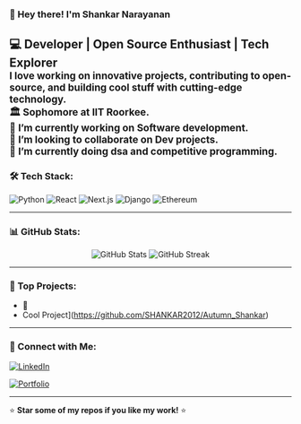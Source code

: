 ### 👋 Hey there! I'm Shankar Narayanan

💻 **Developer | Open Source Enthusiast | Tech Explorer**  
<sub>
I love working on innovative projects, contributing to open-source, and building cool stuff with cutting-edge technology.<br>
🏛️ Sophomore at IIT Roorkee.<br>
🔭 I’m currently working on Software development.<br>
👯 I’m looking to collaborate on Dev projects.<br>
🌱 I’m currently doing dsa and  competitive programming.<br>
</sub>
---

### 🛠 Tech Stack:
![Python](https://img.shields.io/badge/Python-3776AB?style=for-the-badge&logo=python&logoColor=white)
![React](https://img.shields.io/badge/React-61DAFB?style=for-the-badge&logo=react&logoColor=white)
![Next.js](https://img.shields.io/badge/Next.js-000000?style=for-the-badge&logo=next.js&logoColor=white)
![Django](https://img.shields.io/badge/Django-092E20?style=for-the-badge&logo=django&logoColor=white)
![Ethereum](https://img.shields.io/badge/Ethereum-3C3C3D?style=for-the-badge&logo=ethereum&logoColor=white)

---

### 📊 GitHub Stats:
<div align="center">
  <img src="https://github-readme-stats.vercel.app/api?username=DankCoder20&show_icons=true&theme=radical" alt="GitHub Stats" />
  <img src="https://streak-stats.demolab.com/?user=DankCoder20&theme=radical" alt="GitHub Streak" />
</div>

---

### 🌟 Top Projects:
- 🚀
-  Cool Project](https://github.com/SHANKAR2012/Autumn_Shankar)

---

### 🤝 Connect with Me:
[![LinkedIn](https://img.shields.io/badge/LinkedIn-0077B5?style=for-the-badge&logo=linkedin&logoColor=white)]([https://linkedin.com/in/your-profile](https://in.linkedin.com/in/shankar-narayanan-887387244))

[![Portfolio](https://img.shields.io/badge/Portfolio-FF5722?style=for-the-badge&logo=Google-Chrome&logoColor=white)](https://your-portfolio.com)

---

⭐ **Star some of my repos if you like my work!** ⭐
